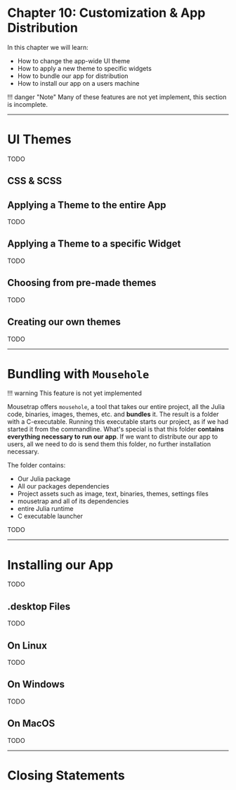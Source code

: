 # Chapter 10: Customization & App Distribution

In this chapter we will learn:
+ How to change the app-wide UI theme
+ How to apply a new theme to specific widgets
+ How to bundle our app for distribution
+ How to install our app on a users machine

!!! danger "Note"
    Many of these features are not yet implement, this section is incomplete.

---

# UI Themes

TODO

## CSS & SCSS

## Applying a Theme to the entire App

TODO

## Applying a Theme to a specific Widget

TODO

## Choosing from pre-made themes

TODO

## Creating our own themes

TODO

---

# Bundling with `Mousehole`

!!! warning
    This feature is not yet implemented

Mousetrap offers `mousehole`, a tool that takes our entire project, all the Julia code, binaries, images, themes, etc. and **bundles** it. 
The result is a folder with a C-executable. Running this executable starts our project, as if we had started it from the commandline. What's special is that this folder **contains everything necessary to run our app**. If we want to distribute our app to users, all we need to do is send them this folder, no further installation necessary.

The folder contains:

+ Our Julia package
+ All our packages dependencies
+ Project assets such as image, text, binaries, themes, settings files
+ mousetrap and all of its dependencies
+ entire Julia runtime
+ C executable launcher

TODO

---

# Installing our App

TODO

## .desktop Files

TODO

## On Linux

TODO

## On Windows

TODO

## On MacOS

TODO

---

# Closing Statements


